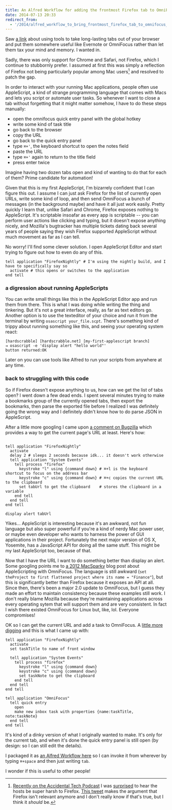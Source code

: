 ```yaml
---
title: An Alfred Workflow for adding the frontmost Firefox tab to OmniFocus with AppleScript
date: 2014-07-13 20:33
redirect_from:
  - '/2014/alfred_workflow_to_bring_frontmost_firefox_tab_to_omnifocus_with_applescript'
---
```


Saw [a link](http://www.macstories.net/linked/tools-to-organize-browser-tabs-for-mac-users/) about using tools to take long-lasting tabs out of your browser and put them somewhere useful like Evernote or OmniFocus rather than let them tax your mind and memory. I wanted in.

Sadly, there was only support for Chrome and Safari, not Firefox, which I continue to stubbornly prefer. I assumed at first this was simply a reflection of Firefox not being particularly popular among Mac users[^stats] and resolved to patch the gap.

[^stats]: [Recently on the Accidental Tech Podcast](http://atp.fm/episodes/73) I was [surprised](https://twitter.com/maxjacobson/status/487583151577763843) to hear the hosts be super harsh to Firefox. [This tweet](https://twitter.com/gruber/status/487768231927504898) makes the argument that Firefox isn't relevant anymore and I don't really know if that's true, but I think it *should* be.

In order to interact with your running Mac applications, people often use AppleScript, a kind of strange programming language that comes with Macs and lets you script or automate user tasks. So whenever I want to close a tab without forgetting that it might matter somehow, I have to do these steps manually:

* open the omnifocus quick entry panel with the global hotkey
* write some kind of task title
* go back to the browser
* copy the URL
* go back to the quick entry panel
* type `⌘+'`, the keyboard shortcut to open the notes field
* paste the URL
* type `⌘+'` again to return to the title field
* press enter twice

Imagine having two dozen tabs open and kind of wanting to do that for each of them? Prime candidate for automation!

Given that this is my first AppleScript, I'm bizarrely confident that I can figure this out. I assume I can just ask Firefox for the list of currently open URLs, write some kind of loop, and then send OmniFocus a bunch of messages (in the background maybe) and have it all just work easily. Pretty quickly I learn that, unlike Safari and Chrome, Firefox exposes nothing to AppleScript. It's scriptable insoafar as every app is scriptable -- you can perform user actions like clicking and typing, but it doesn't expose anything nicely, and Mozilla's bugtracker has multiple tickets dating back several years of people saying they wish Firefox supported AppleScript without much movement as far as I can tell.

No worry! I'll find some clever solution. I open AppleScript Editor and start trying to figure out how to even do any of this.

```applescript
tell application "FirefoxNightly" # I'm using the nightly build, and I have to specifically say so
  activate # this opens or switches to the application
end tell
```

### a digression about running AppleScripts

You can write small things like this in the AppleScript Editor app and run them from there. This is what I was doing while writing the thing and tinkering. But it's not a great interface, really, as far as text editors go. Another option is to use the texteditor of your choice and run it from the terminal by writing `osascript your_file.scpt`. There's something kind of trippy about running something like this, and seeing your operating system react:

```
[hardscrabble] [hardscrabble.net] [my-first-applescript branch]
⇥ osascript -e 'display alert "hello world"'
button returned:OK
```

Later on you can use tools like Alfred to run your scripts from anywhere at any time.

### back to struggling with this code

So if Firefox doesn't expose anything to us, how can we get the list of tabs open? I went down a few dead ends. I spent several minutes trying to make a bookmarks group of the currently opened tabs, then export the bookmarks, then parse the exported file before I realized I was definitely going the wrong way and I definitely didn't know how to do parse JSON in AppleScript.

After a little more googling I came upon [a comment on Bugzilla](https://bugzilla.mozilla.org/show_bug.cgi?id=516502#c21) which provides a way to get the current page's URL at least. Here's how:

```applescript

tell application "FirefoxNightly"
  activate
  delay 2 # sleeps 2 seconds because idk... it doesn't work otherwise
  tell application "System Events"
    tell process "firefox"
      keystroke "l" using {command down} # ⌘+l is the keyboard shortcut to focus on the address bar
      keystroke "c" using {command down} # ⌘+c copies the current URL to the clipboard
      set tabUrl to get the clipboard    # stores the clipboard in a variable
    end tell
  end tell
end tell

display alert tabUrl
```

Yikes... AppleScript is interesting because it's an awkward, not fun language but also super powerful if you're a kind of nerdy Mac power user, or maybe even developer who wants to harness the power of GUI applications in their project. Fortunately the next major version of OS X, Yosemite, has a JavaScript API for doing all the same stuff. This might be my last AppleScript too, because of that.

Now that I have the URL I want to do something better than display an alert. Some googling points me to [a 2012 MacSparky](http://macsparky.com/blog/2012/8/applescript-omnifocus-tasks) blog post about AppleScripting with OmniFocus. The language is still awkward (`set theProject to first flattened project where its name = "Finance"`), but this is significantly better than Firefox because it exposes an API at all. Since then, there's been a major 2.0 update to OmniFocus, but I guess they made an effort to maintain consistency because these examples still work. I don't really blame Mozilla because they're maintaining applications across every operating sytem that will support them and are very consistent. In fact I wish there existed OmniFocus for Linux but, like, lol. Everyone compromises!

OK so I can get the current URL and add a task to OmniFocus. A [little more digging](https://github.com/pilotmoon/PopClip-Extensions/blob/master/source/OmniFocus/OmniFocusAddInboxTask.applescript) and this is what I came up with:

```applescript
tell application "FirefoxNightly"
  activate
  set taskTitle to name of front window

  tell application "System Events"
    tell process "firefox"
      keystroke "l" using {command down}
      keystroke "c" using {command down}
      set taskNote to get the clipboard
    end tell
  end tell
end tell

tell application "OmniFocus"
  tell quick entry
    open
    make new inbox task with properties {name:taskTitle, note:taskNote}
  end tell
end tell
```

It's kind of a dinky version of what I originally wanted to make. It's only for the current tab, and when it's done the quick entry panel is still open (by design: so I can still edit the details).

I packaged it as [an Alfred Workflow here](https://github.com/maxjacobson/alfred-workflows/blob/master/Firefox%20tab%20to%20OmniFocus.alfredworkflow) so I can invoke it from wherever by typing `⌘+space` and then just writing `tab`.

I wonder if this is useful to other people!
